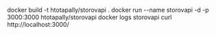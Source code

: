 docker build -t htotapally/storovapi .
docker run --name storovapi -d -p 3000:3000 htotapally/storovapi
docker logs storovapi
curl http://localhost:3000/
